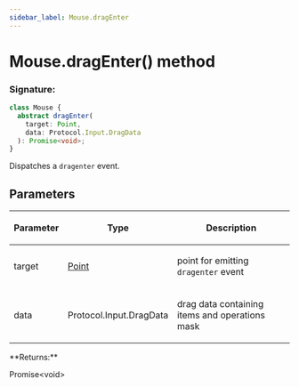 ```yaml
---
sidebar_label: Mouse.dragEnter
---
```


# Mouse.dragEnter() method

### Signature:

```typescript
class Mouse {
  abstract dragEnter(
    target: Point,
    data: Protocol.Input.DragData
  ): Promise<void>;
}
```

Dispatches a `dragenter` event.

## Parameters

<table><thead><tr><th>

Parameter

</th><th>

Type

</th><th>

Description

</th></tr></thead>
<tbody><tr><td>

target

</td><td>

[Point](./puppeteer.point.md)

</td><td>

point for emitting `dragenter` event

</td></tr>
<tr><td>

data

</td><td>

Protocol.Input.DragData

</td><td>

drag data containing items and operations mask

</td></tr>
</tbody></table>
**Returns:**

Promise&lt;void&gt;
